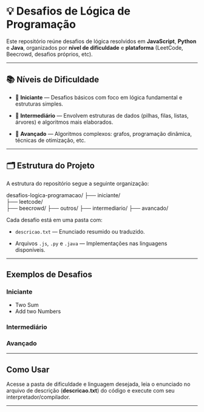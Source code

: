 
# 💡 Desafios de Lógica de Programação

Este repositório reúne desafios de lógica resolvidos em **JavaScript**, **Python** e **Java**, organizados por **nível de dificuldade** e **plataforma** (LeetCode, Beecrowd, desafios próprios, etc).

---

## 📚 Níveis de Dificuldade

- 🔰 **Iniciante** — Desafios básicos com foco em lógica fundamental e estruturas simples.

- 🧠 **Intermediário** — Envolvem estruturas de dados (pilhas, filas, listas, árvores) e algoritmos mais elaborados.

- 🧩 **Avançado** — Algoritmos complexos: grafos, programação dinâmica, técnicas de otimização, etc.

---

## 🗂 Estrutura do Projeto

A estrutura do repositório segue a seguinte organização:

desafios-logica-programacao/ 
  ├── iniciante/  
      ├── leetcode/  
      ├── beecrowd/ 
      ├── outros/ 
  ├── intermediario/ 
  ├── avancado/

Cada desafio está em uma pasta com:

- `descricao.txt` — Enunciado resumido ou traduzido.

- Arquivos `.js`, `.py` e `.java` — Implementações nas linguagens disponíveis.

---

## Exemplos de Desafios

### Iniciante
- Two Sum
- Add two Numbers

### Intermediário

### Avançado


---

## Como Usar

Acesse a pasta de dificuldade e linguagem desejada, leia o enunciado no arquivo de descrição (**descricao.txt**) do código e execute com seu interpretador/compilador.

---

